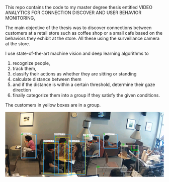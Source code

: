 This repo contains the code to my master degree thesis entitled VIDEO ANALYTICS FOR CONNECTION DISCOVER AND USER BEHAVIOR MONITORING,

The main objective of the thesis was to discover connections between customers at a retail store such as coffee shop or a small cafe based on the behaviors they exhibit at the store. All these using the surveillance camera at the store. 

I use state-of-the-art machine vision and deep learning algorithms to 
1. recognize people, 
2. track them, 
3. classify their actions as whether they are sitting or standing
4. calculate distance between them 
5. and if the distance is within a certain threshold, determine their gaze direction
6. finally categorize them into a group if they satisfy the given conditions.


The customers in yellow boxes are in a group.

![alt text](larger-group.png "Group discovery")
